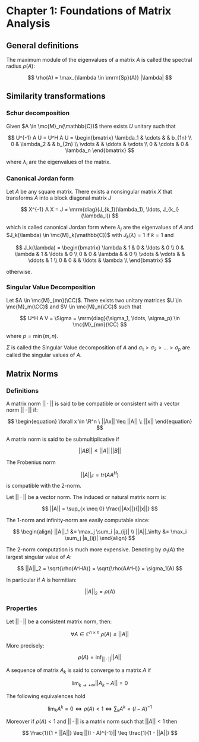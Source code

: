 # Chapter 1: Foundations of Matrix Analysis

## General definitions

The maximum module of the eigenvalues of a matrix $A$ is called the spectral radius $\rho(A)$:

$$
\rho(A) = \max_{\lambda \in \mrm{Sp}(A)} |\lambda|
$$

## Similarity transformations

### Schur decomposition

Given $A \in \mc{M}_n(\mathbb{C})$ there exists $U$ unitary such that

$$
U^{-1} A U = U^H A U =
\begin{bmatrix}
\lambda_1 & \cdots & & b_{1n} \\
0 & \lambda_2 & & b_{2n} \\
\vdots & & \ddots & \vdots \\
0 & \cdots & 0 & \lambda_n
\end{bmatrix}
$$

where $\lambda_i$ are the eigenvalues of the matrix.

### Canonical Jordan form

Let $A$ be any square matrix. There exists a nonsingular matrix $X$ that transforms $A$ into a block diagonal matrix $J$

$$
X^{-1} A X = J = \mrm{diag}(J_{k_1}(\lambda_1), \ldots, J_{k_l}(\lambda_l))
$$

which is called canonical Jordan form where $\lambda_j$ are the eigenvalues of $A$ and $J_k(\lambda) \in \mc{M}_k(\mathbb{C})$ with $J_k(\lambda) = 1$ if $k = 1$ and

$$
J_k(\lambda) =
\begin{bmatrix}
\lambda & 1 & 0 & \ldots & 0 \\
0 & \lambda & 1 & \ldots & 0 \\
0 & 0 & \lambda &  & 0 \\
\vdots & \vdots & & \ddots & 1 \\
0 & 0 &  & \ldots & \lambda \\
\end{bmatrix}
$$

otherwise.

### Singular Value Decomposition

Let $A \in \mc{M}_{mn}(\CC)$. There exists two unitary matrices $U \in \mc{M}_m(\CC)$ and $V \in \mc{M}_n(\CC)$ such that

$$
U^H A V = \Sigma = \mrm{diag}(\sigma_1, \ldots, \sigma_p) \in \mc{M}_{mn}(\CC)
$$

where $p = \min(m, n)$.

$\Sigma$ is called the Singular Value decomposition of $A$ and $\sigma_1 > \sigma_2 > \ldots > \sigma_p$ are called the singular values of $A$.

## Matrix Norms

### Definitions

A matrix norm $||\cdot||$ is said to be compatible or consistent with a vector norm $||\cdot||$ if:

$$
\begin{equation}
\forall x \in \R^n \ ||Ax|| \leq ||A|| \: ||x||
\end{equation}
$$

A matrix norm is said to be submultiplicative if

$$
||AB|| \leq ||A|| \, ||B||
$$

The Frobenius norm

$$
||A||_F = \mathrm{tr}(AA^H)
$$
is compatible with the 2-norm.

Let $||\cdot||$ be a vector norm. The induced or natural matrix norm is:

$$
||A|| = \sup_{x \neq 0} \frac{||Ax||}{||x||}
$$

The 1-norm and infinity-norm are easily computable since:

$$
\begin{align}
||A||_1 &= \max_j \sum_i |a_{ij}| \\
||A||_\infty &= \max_i \sum_j |a_{ij}|
\end{align}
$$

The 2-norm computation is much more expensive. Denoting by $\sigma_1(A)$ the largest singular value of $A$:

$$
||A||_2 = \sqrt{\rho(A^HA)} = \sqrt{\rho(AA^H)} = \sigma_1(A)
$$

In particular if $A$ is hermitian:

$$
||A||_2 = \rho(A)
$$

### Properties

Let $||\cdot||$ be a consistent matrix norm, then:

$$
\forall A \in \mathbb{C}^{n \times n} \ \rho(A) \leq ||A||
$$

More precisely:

$$
\rho(A) = \inf_{||\cdot||} ||A||
$$

A sequence of matrix $A_k$ is said to converge to a matrix $A$ if

$$
\lim_{k\to +\infty} ||A_k - A|| = 0
$$

The following equivalences hold

$$
\lim_k A^k = 0 \iff \rho(A) < 1 \iff \sum_k A^k = (I - A)^{-1}
$$

Moreover if $\rho(A) < 1$ and $|| \cdot ||$ is a matrix norm such that $||A|| < 1$ then

$$
\frac{1}{1 + ||A||} \leq ||(I - A)^{-1}|| \leq \frac{1}{1 - ||A||}
$$

